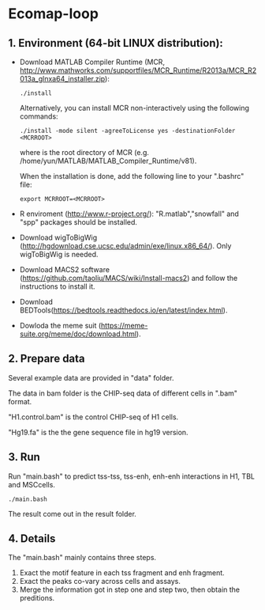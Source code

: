 # Ecomap-loop
## 1. Environment (64-bit LINUX distribution):
- Download MATLAB Compiler Runtime (MCR, http://www.mathworks.com/supportfiles/MCR_Runtime/R2013a/MCR_R2013a_glnxa64_installer.zip):
    ```
    ./install
    ```
    Alternatively, you can install MCR non-interactively using the following commands:
    ```
    ./install -mode silent -agreeToLicense yes -destinationFolder <MCRROOT>
    ```
    where <MCRROOT> is the root directory of MCR (e.g. /home/yun/MATLAB/MATLAB_Compiler_Runtime/v81).
    
    When the installation is done, add the following line to your ".bashrc" file:
    ```
    export MCRROOT=<MCRROOT>
    ```
- R enviroment (http://www.r-project.org/): "R.matlab","snowfall" and "spp" packages should be installed.
- Download wigToBigWig (http://hgdownload.cse.ucsc.edu/admin/exe/linux.x86_64/). Only wigToBigWig is needed.
- Download MACS2 software (https://github.com/taoliu/MACS/wiki/Install-macs2) and follow the instructions to install it.
- Download BEDTools(https://bedtools.readthedocs.io/en/latest/index.html).
- Dowloda the meme suit (https://meme-suite.org/meme/doc/download.html).

## 2. Prepare data
Several example data are provided in "data" folder.

The data in bam folder is the CHIP-seq data of different cells in ".bam" format.

"H1.control.bam" is the control CHIP-seq of H1 cells.

"Hg19.fa" is the the gene sequence file in hg19 version.

## 3. Run 
Run "main.bash" to predict tss-tss, tss-enh, enh-enh interactions in H1, TBL and MSCcells.
```
./main.bash
```
The result come out in the result folder.

## 4. Details
The "main.bash" mainly contains three steps.
1. Exact the motif feature in each tss fragment and enh fragment. 
2. Exact the peaks co-vary across cells and assays. 
3. Merge the information got in step one and step two, then obtain the preditions.
